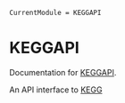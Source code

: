 ```@meta
CurrentModule = KEGGAPI
```

# KEGGAPI

Documentation for [KEGGAPI](https://github.com/bwbioinfo/KEGGAPI.jl).

An API interface to [KEGG](https://www.genome.jp/kegg/)


```@index
```